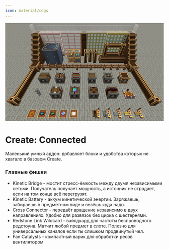 ```yaml
---
icon: material/cogs
---
```


![create-connected.png](../../../assets/img/mods/create-connected.png)

# Create: Connected

Маленький умный аддон: добавляет блоки и удобства которых не хватало в базовом Create.

### Главные фишки

- Kinetic Bridge - мостит стресс-ёмкость между двумя независимыми сетьми. Получатель получает мощность, а источник не страдает, если на том конце всё перегрузят.
- Kinetic Battery - аккум кинетической энергии. Заряжаешь, забираешь в предметном виде и везёшь куда надо.
- Cross Connector - передаёт вращение независимо в двух направлениях. Удобно для развязок без цирка с шестернями.
- Redstone Link Wildcard - вайлдкард для частоты беспроводного редстоуна. Матчит любой предмет в слоте. Полезно для универсальных каналов если ты слишком продвинутый чел.
- Fan Catalysts - компактный варик для обработки ресов вентилятором
